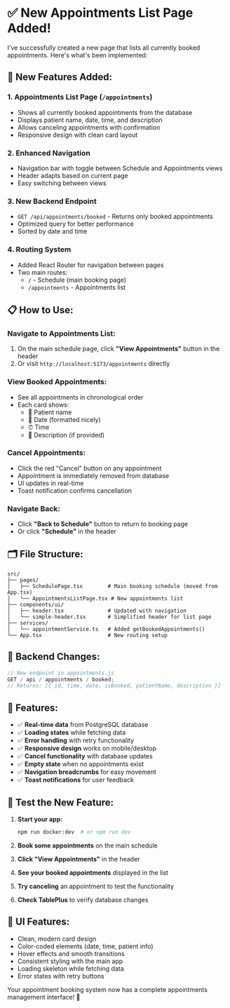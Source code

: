# ✅ New Appointments List Page Added!

I've successfully created a new page that lists all currently booked appointments. Here's what's been implemented:

## 🚀 **New Features Added:**

### 1. **Appointments List Page** (`/appointments`)

- Shows all currently booked appointments from the database
- Displays patient name, date, time, and description
- Allows canceling appointments with confirmation
- Responsive design with clean card layout

### 2. **Enhanced Navigation**

- Navigation bar with toggle between Schedule and Appointments views
- Header adapts based on current page
- Easy switching between views

### 3. **New Backend Endpoint**

- `GET /api/appointments/booked` - Returns only booked appointments
- Optimized query for better performance
- Sorted by date and time

### 4. **Routing System**

- Added React Router for navigation between pages
- Two main routes:
  - `/` - Schedule (main booking page)
  - `/appointments` - Appointments list

## 📋 **How to Use:**

### **Navigate to Appointments List:**

1. On the main schedule page, click **"View Appointments"** button in the header
2. Or visit `http://localhost:5173/appointments` directly

### **View Booked Appointments:**

- See all appointments in chronological order
- Each card shows:
  - 👤 Patient name
  - 📅 Date (formatted nicely)
  - ⏰ Time
  - 📝 Description (if provided)

### **Cancel Appointments:**

- Click the red "Cancel" button on any appointment
- Appointment is immediately removed from database
- UI updates in real-time
- Toast notification confirms cancellation

### **Navigate Back:**

- Click **"Back to Schedule"** button to return to booking page
- Or click **"Schedule"** in the header

## 🗂️ **File Structure:**

```
src/
├── pages/
│   ├── SchedulePage.tsx        # Main booking schedule (moved from App.tsx)
│   └── AppointmentsListPage.tsx # New appointments list
├── components/ui/
│   ├── header.tsx              # Updated with navigation
│   └── simple-header.tsx       # Simplified header for list page
├── services/
│   └── appointmentService.ts   # Added getBookedAppointments()
└── App.tsx                     # New routing setup
```

## 🔧 **Backend Changes:**

```javascript
// New endpoint in appointments.js
GET / api / appointments / booked;
// Returns: [{ id, time, date, isBooked, patientName, description }]
```

## 🎯 **Features:**

- ✅ **Real-time data** from PostgreSQL database
- ✅ **Loading states** while fetching data
- ✅ **Error handling** with retry functionality
- ✅ **Responsive design** works on mobile/desktop
- ✅ **Cancel functionality** with database updates
- ✅ **Empty state** when no appointments exist
- ✅ **Navigation breadcrumbs** for easy movement
- ✅ **Toast notifications** for user feedback

## 🧪 **Test the New Feature:**

1. **Start your app:**

   ```bash
   npm run docker:dev  # or npm run dev
   ```

2. **Book some appointments** on the main schedule

3. **Click "View Appointments"** in the header

4. **See your booked appointments** displayed in the list

5. **Try canceling** an appointment to test the functionality

6. **Check TablePlus** to verify database changes

## 🎨 **UI Features:**

- Clean, modern card design
- Color-coded elements (date, time, patient info)
- Hover effects and smooth transitions
- Consistent styling with the main app
- Loading skeleton while fetching data
- Error states with retry buttons

Your appointment booking system now has a complete appointments management interface! 🎉

